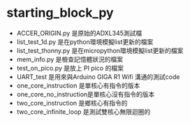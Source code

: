 # starting_block_py
 
- ACCER_ORIGIN.py 是原始的ADXL345測試檔
- list_test_1d.py 是在python環境模擬list更新的檔案
- list_test_thonny.py 是在micropython環境模擬list更新的檔案
- mem_info.py 是檢查記憶體狀況的檔案
- test_on_pico.py 是放上 PI pico 的檔案 
- UART_test 是用來與Arduino GIGA R1 Wifi 溝通的測試code
- one_core_instruction 是單核心有指令的版本
- one_core_no_instruction是單核心沒有指令的版本
- two_core_instruction 是鄉核心有指令的
- two_core_infinite_loop 是測試雙核心無限迴圈的